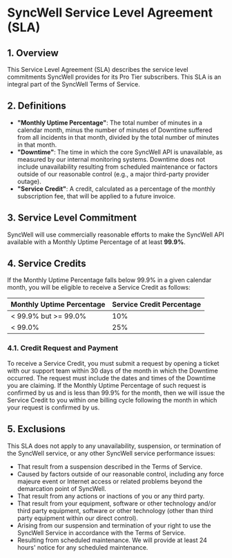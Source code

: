 # SyncWell Service Level Agreement (SLA)

## 1. Overview
This Service Level Agreement (SLA) describes the service level commitments SyncWell provides for its Pro Tier subscribers. This SLA is an integral part of the SyncWell Terms of Service.

## 2. Definitions
*   **"Monthly Uptime Percentage"**: The total number of minutes in a calendar month, minus the number of minutes of Downtime suffered from all incidents in that month, divided by the total number of minutes in that month.
*   **"Downtime"**: The time in which the core SyncWell API is unavailable, as measured by our internal monitoring systems. Downtime does not include unavailability resulting from scheduled maintenance or factors outside of our reasonable control (e.g., a major third-party provider outage).
*   **"Service Credit"**: A credit, calculated as a percentage of the monthly subscription fee, that will be applied to a future invoice.

## 3. Service Level Commitment
SyncWell will use commercially reasonable efforts to make the SyncWell API available with a Monthly Uptime Percentage of at least **99.9%**.

## 4. Service Credits
If the Monthly Uptime Percentage falls below 99.9% in a given calendar month, you will be eligible to receive a Service Credit as follows:

| Monthly Uptime Percentage | Service Credit Percentage |
| :--- | :--- |
| < 99.9% but >= 99.0% | 10% |
| < 99.0% | 25% |

### 4.1. Credit Request and Payment
To receive a Service Credit, you must submit a request by opening a ticket with our support team within 30 days of the month in which the Downtime occurred. The request must include the dates and times of the Downtime you are claiming. If the Monthly Uptime Percentage of such request is confirmed by us and is less than 99.9% for the month, then we will issue the Service Credit to you within one billing cycle following the month in which your request is confirmed by us.

## 5. Exclusions
This SLA does not apply to any unavailability, suspension, or termination of the SyncWell service, or any other SyncWell service performance issues:
*   That result from a suspension described in the Terms of Service.
*   Caused by factors outside of our reasonable control, including any force majeure event or Internet access or related problems beyond the demarcation point of SyncWell.
*   That result from any actions or inactions of you or any third party.
*   That result from your equipment, software or other technology and/or third party equipment, software or other technology (other than third party equipment within our direct control).
*   Arising from our suspension and termination of your right to use the SyncWell Service in accordance with the Terms of Service.
*   Resulting from scheduled maintenance. We will provide at least 24 hours' notice for any scheduled maintenance.
